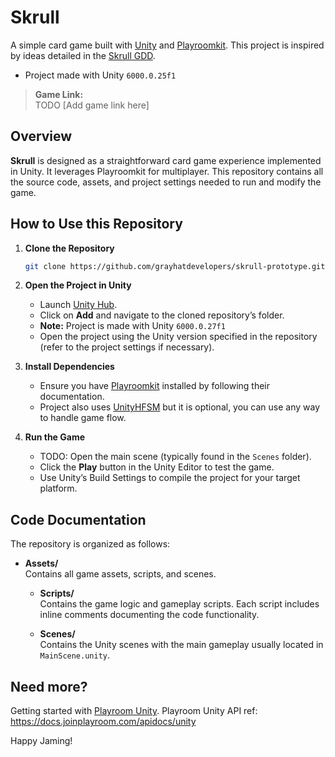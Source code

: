 # Skrull 

A simple card game built with [Unity](https://unity.com/) and [Playroomkit](https://github.com/playroomkit/Playroomkit). This project is inspired by ideas detailed in the [Skrull GDD](https://gifted-punch-51c.notion.site/Skrull-GDD-1812d76eeeaa808aaca5fff530310cd9?pvs=74).
- Project made with Unity `6000.0.25f1`

> **Game Link:**  
>TODO [Add game link here]

## Overview

**Skrull** is designed as a straightforward card game experience implemented in Unity. It leverages Playroomkit for multiplayer. This repository contains all the source code, assets, and project settings needed to run and modify the game.

## How to Use this Repository

1. **Clone the Repository**
    ```bash
    git clone https://github.com/grayhatdevelopers/skrull-prototype.git
    ```

2. **Open the Project in Unity**
    - Launch [Unity Hub](https://unity.com/download).
    - Click on **Add** and navigate to the cloned repository’s folder.
    - **Note:** Project is made with Unity `6000.0.27f1`
    - Open the project using the Unity version specified in the repository (refer to the project settings if necessary).

3. **Install Dependencies**
    - Ensure you have [Playroomkit](https://github.com/playroomkit/unity) installed by following their documentation.
    - Project also uses [UnityHFSM](https://github.com/Inspiaaa/UnityHFSM) but it is optional, you can use any way to handle game flow.

4. **Run the Game**
    - TODO: Open the main scene (typically found in the `Scenes` folder).
    - Click the **Play** button in the Unity Editor to test the game.
    - Use Unity’s Build Settings to compile the project for your target platform.

## Code Documentation

The repository is organized as follows:

- **Assets/**  
  Contains all game assets, scripts, and scenes.
  
  - **Scripts/**  
    Contains the game logic and gameplay scripts. Each script includes inline comments documenting the code functionality.
  
  - **Scenes/**  
    Contains the Unity scenes with the main gameplay usually located in `MainScene.unity`.

## Need more?
Getting started with [Playroom Unity](https://docs.joinplayroom.com/usage/unity).
Playroom Unity API ref: https://docs.joinplayroom.com/apidocs/unity

Happy Jaming!
